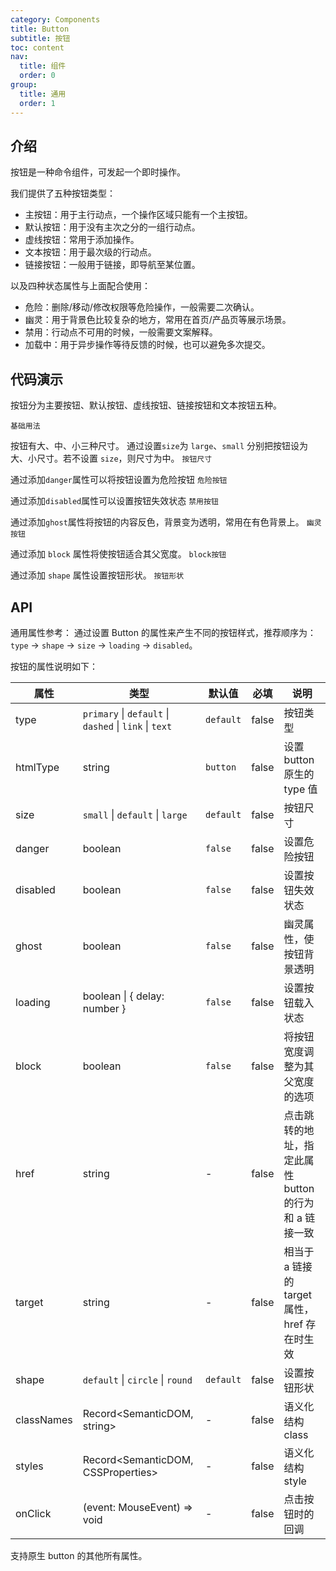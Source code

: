 ```yaml
---
category: Components
title: Button
subtitle: 按钮
toc: content
nav:
  title: 组件
  order: 0
group:
  title: 通用
  order: 1
---
```


## 介绍

按钮是一种命令组件，可发起一个即时操作。

我们提供了五种按钮类型：

- 主按钮：用于主行动点，一个操作区域只能有一个主按钮。
- 默认按钮：用于没有主次之分的一组行动点。
- 虚线按钮：常用于添加操作。
- 文本按钮：用于最次级的行动点。
- 链接按钮：一般用于链接，即导航至某位置。

以及四种状态属性与上面配合使用：

- 危险：删除/移动/修改权限等危险操作，一般需要二次确认。
- 幽灵：用于背景色比较复杂的地方，常用在首页/产品页等展示场景。
- 禁用：行动点不可用的时候，一般需要文案解释。
- 加载中：用于异步操作等待反馈的时候，也可以避免多次提交。

## 代码演示

按钮分为主要按钮、默认按钮、虚线按钮、链接按钮和文本按钮五种。

<code src="./demo/base.tsx">基础用法</code>

按钮有大、中、小三种尺寸。
通过设置`size`为 `large`、`small` 分别把按钮设为大、小尺寸。若不设置 `size`，则尺寸为中。
<code src="./demo/size.tsx">按钮尺寸</code>

通过添加`danger`属性可以将按钮设置为危险按钮
<code src="./demo/danger.tsx">危险按钮</code>

通过添加`disabled`属性可以设置按钮失效状态
<code src="./demo/disabled.tsx">禁用按钮</code>

通过添加`ghost`属性将按钮的内容反色，背景变为透明，常用在有色背景上。
<code src="./demo/ghost.tsx">幽灵按钮</code>

通过添加 `block` 属性将使按钮适合其父宽度。
<code src="./demo/block.tsx">block按钮</code>

通过添加 `shape` 属性设置按钮形状。
<code src="./demo/shape.tsx">按钮形状</code>

## API

通用属性参考：
通过设置 Button 的属性来产生不同的按钮样式，推荐顺序为：`type` -> `shape` -> `size` -> `loading` -> `disabled`。

按钮的属性说明如下：

| 属性       | 类型                                                   | 默认值    | 必填  | 说明                                                  |
| ---------- | ------------------------------------------------------ | --------- | ----- | ----------------------------------------------------- |
| type       | `primary` \| `default` \| `dashed` \| `link` \| `text` | `default` | false | 按钮类型                                              |
| htmlType   | string                                                 | `button`  | false | 设置 button 原生的 type 值                            |
| size       | `small` \| `default` \| `large`                        | `default` | false | 按钮尺寸                                              |
| danger     | boolean                                                | `false`   | false | 设置危险按钮                                          |
| disabled   | boolean                                                | `false`   | false | 设置按钮失效状态                                      |
| ghost      | boolean                                                | `false`   | false | 幽灵属性，使按钮背景透明                              |
| loading    | boolean \| { delay: number }                           | `false`   | false | 设置按钮载入状态                                      |
| block      | boolean                                                | `false`   | false | 将按钮宽度调整为其父宽度的选项                        |
| href       | string                                                 | -         | false | 点击跳转的地址，指定此属性 button 的行为和 a 链接一致 |
| target     | string                                                 | -         | false | 相当于 a 链接的 target 属性，href 存在时生效          |
| shape      | `default` \| `circle` \| `round`                       | `default` | false | 设置按钮形状                                          |
| classNames | Record<SemanticDOM, string>                            | -         | false | 语义化结构 class                                      |
| styles     | Record<SemanticDOM, CSSProperties>                     | -         | false | 语义化结构 style                                      |
| onClick    | (event: MouseEvent) => void                            | -         | false | 点击按钮时的回调                                      |

支持原生 button 的其他所有属性。

